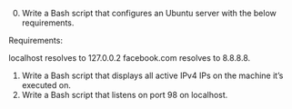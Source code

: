 0. Write a Bash script that configures an Ubuntu server with the below requirements.

Requirements:

localhost resolves to 127.0.0.2
facebook.com resolves to 8.8.8.8.
1. Write a Bash script that displays all active IPv4 IPs on the machine it’s executed on.
2. Write a Bash script that listens on port 98 on localhost.
